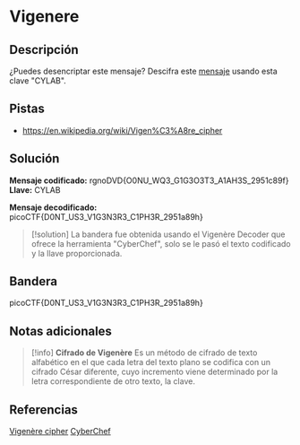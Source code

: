 # Vigenere

## Descripción
¿Puedes desencriptar este mensaje?
Descifra este [mensaje](https://artifacts.picoctf.net/c/160/cipher.txt) usando esta clave "CYLAB".

## Pistas
- https://en.wikipedia.org/wiki/Vigen%C3%A8re_cipher

## Solución
**Mensaje codificado:** rgnoDVD{O0NU_WQ3_G1G3O3T3_A1AH3S_2951c89f}
**Llave:** CYLAB

**Mensaje decodificado:** picoCTF{D0NT_US3_V1G3N3R3_C1PH3R_2951a89h}

>[!solution]
>La bandera fue obtenida usando el Vigenère Decoder que ofrece la herramienta "CyberChef", solo se le pasó el texto codificado y la llave proporcionada.

## Bandera
picoCTF{D0NT_US3_V1G3N3R3_C1PH3R_2951a89h}

## Notas adicionales
>[!info]
>**Cifrado de Vigenère**
>Es un método de cifrado de texto alfabético en el que cada letra del texto plano se codifica con un cifrado César diferente, cuyo incremento viene determinado por la letra correspondiente de otro texto, la clave.

## Referencias
[Vigenère cipher](https://en.wikipedia.org/wiki/Vigen%C3%A8re_cipher)
[CyberChef](https://gchq.github.io/CyberChef/#recipe=Vigen%C3%A8re_Decode('CYLAB')&input=cmdub0RWRHtPME5VX1dRM19HMUczTzNUM19BMUFIM1NfMjk1MWM4OWZ9)